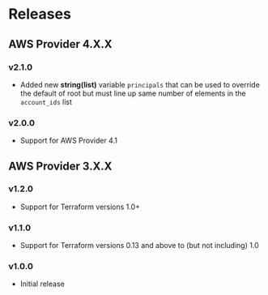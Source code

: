 # Releases

## AWS Provider 4.X.X

### v2.1.0

* Added new **string(list)** variable `principals` that can be used to override the default of root
but must line up same number of elements in the `account_ids` list

### v2.0.0

* Support for AWS Provider 4.1

## AWS Provider 3.X.X

### v1.2.0

* Support for Terraform versions 1.0+

### v1.1.0

* Support for Terraform versions 0.13 and above to (but not including) 1.0

### v1.0.0

* Initial release
